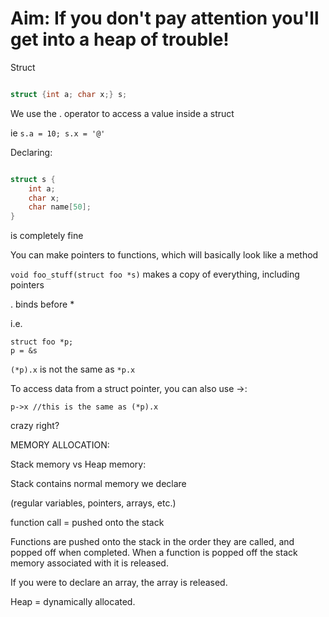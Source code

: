 # Aim: If you don't pay attention you'll get into a heap of trouble!

Struct
```c

struct {int a; char x;} s;

```

We use the . operator to access a value inside a struct

ie
`s.a = 10; s.x = '@'`

Declaring:

```c

struct s {
    int a;
    char x;
    char name[50];
}

```

is completely fine

You can make pointers to functions, which will basically look like a method

`void foo_stuff(struct foo *s)` makes a copy of everything, including pointers

. binds before *

i.e.
```
struct foo *p;
p = &s
```

`(*p).x` is not the same as `*p.x`

To access data from a struct pointer, you can also use ->:

`p->x //this is the same as (*p).x`

crazy right?


MEMORY ALLOCATION:

Stack memory vs Heap memory:

Stack contains normal memory we declare

(regular variables, pointers, arrays, etc.)

function call = pushed onto the stack

Functions are pushed onto the stack in the order they are called, and popped off when completed. When a function is popped off the stack memory associated with it is released.

If you were to declare an array, the array is released. 

Heap = dynamically allocated.
